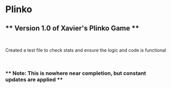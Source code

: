 # Plinko

<h2>** Version 1.0 of Xavier's Plinko Game ** </h3> <br />
<p>Created a test file to check stats and ensure the logic and code is functional</p>
<br>
<h3>** Note: This is nowhere near completion, but constant updates are applied **</h4>
